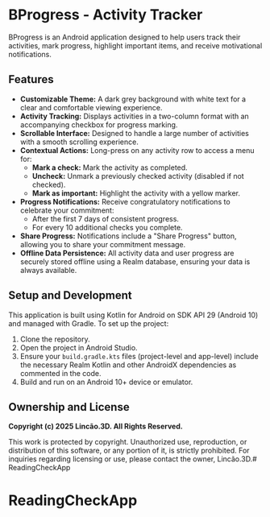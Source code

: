 # BProgress - Activity Tracker

BProgress is an Android application designed to help users track their activities, mark progress, highlight important items, and receive motivational notifications.

## Features

* **Customizable Theme:** A dark grey background with white text for a clear and comfortable viewing experience.
* **Activity Tracking:** Displays activities in a two-column format with an accompanying checkbox for progress marking.
* **Scrollable Interface:** Designed to handle a large number of activities with a smooth scrolling experience.
* **Contextual Actions:** Long-press on any activity row to access a menu for:
    * **Mark a check:** Mark the activity as completed.
    * **Uncheck:** Unmark a previously checked activity (disabled if not checked).
    * **Mark as important:** Highlight the activity with a yellow marker.
* **Progress Notifications:** Receive congratulatory notifications to celebrate your commitment:
    * After the first 7 days of consistent progress.
    * For every 10 additional checks you complete.
* **Share Progress:** Notifications include a "Share Progress" button, allowing you to share your commitment message.
* **Offline Data Persistence:** All activity data and user progress are securely stored offline using a Realm database, ensuring your data is always available.

## Setup and Development

This application is built using Kotlin for Android on SDK API 29 (Android 10) and managed with Gradle.
To set up the project:

1.  Clone the repository.
2.  Open the project in Android Studio.
3.  Ensure your `build.gradle.kts` files (project-level and app-level) include the necessary Realm Kotlin and other AndroidX dependencies as commented in the code.
4.  Build and run on an Android 10+ device or emulator.

## Ownership and License

**Copyright (c) 2025 Lincão.3D. All Rights Reserved.**

This work is protected by copyright. Unauthorized use, reproduction, or distribution of this software, or any portion of it, is strictly prohibited. For inquiries regarding licensing or use, please contact the owner, Lincão.3D.# ReadingCheckApp
# ReadingCheckApp
